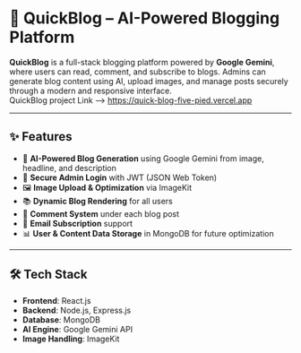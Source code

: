 # 🚀 QuickBlog – AI-Powered Blogging Platform

**QuickBlog** is a full-stack blogging platform powered by **Google Gemini**, where users can read, comment, and subscribe to blogs. Admins can generate blog content using AI, upload images, and manage posts securely through a modern and responsive interface.  
QuickBlog project Link --> https://quick-blog-five-pied.vercel.app


---

## ✨ Features

- 🧠 **AI-Powered Blog Generation** using Google Gemini from image, headline, and description
- 🔐 **Secure Admin Login** with JWT (JSON Web Token)
- 🖼️ **Image Upload & Optimization** via ImageKit
- 📚 **Dynamic Blog Rendering** for all users
- 💬 **Comment System** under each blog post
- 📩 **Email Subscription** support
- 📊 **User & Content Data Storage** in MongoDB for future optimization

---

## 🛠️ Tech Stack

- **Frontend**: React.js
- **Backend**: Node.js, Express.js
- **Database**: MongoDB
- **AI Engine**: Google Gemini API
- **Image Handling**: ImageKit


